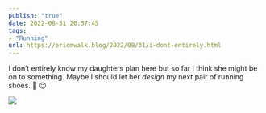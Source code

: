 ```yaml
---
publish: "true"
date: 2022-08-31 20:57:45
tags:
- "Running"
url: https://ericmwalk.blog/2022/08/31/i-dont-entirely.html
---
```

I don’t entirely know my daughters plan here but so far I think she might be on to something. Maybe I should let her *design* my next pair of running shoes. 👟 😉

![](https://ericmwalk.blog/uploads/2022/1949335db2.jpg)